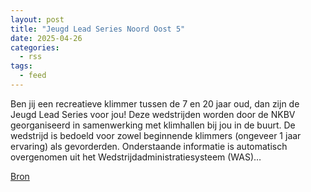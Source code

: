 ```yaml
---
layout: post
title: "Jeugd Lead Series Noord Oost 5"
date: 2025-04-26
categories: 
  - rss
tags: 
  - feed
---
```


<p>Ben jij een recreatieve klimmer tussen de 7 en 20 jaar oud, dan zijn de Jeugd Lead Series voor jou! Deze wedstrijden worden door de NKBV georganiseerd in samenwerking met klimhallen bij jou in de buurt. De wedstrijd is bedoeld voor zowel beginnende klimmers (ongeveer 1 jaar ervaring) als gevorderden. Onderstaande informatie is automatisch overgenomen uit het Wedstrijdadministratiesysteem (WAS)&hellip;</p>
<p><a href="https://www.klimkalender.nl/comp/jeugd-lead-series-noord-oost-5/" rel="noopener noreferrer" target="_blank">Bron</a></p>
